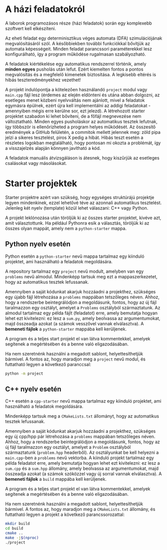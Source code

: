 # A házi feladatokról

A laborok programozásos része (házi feladatok) során egy komplexebb szoftvert kell elkészíteni.

Az eheti feladat egy determinisztikus véges automata (DFA) szimulációjának megvalósításáról szól. A későbbiekben további funkciókkal bővítjük az automata képességeit. Minden feladat parancssori paraméterekkel lesz konfigurálható, így a program működése rugalmasan szabályozható.

A feladatok kiértékelése egy automatikus rendszerrel történik, amely **minden egyes** pusholás után lefut. Ezért kiemelten fontos a pontos megvalósítás és a megfelelő kimenetek biztosítása. A legkisebb eltérés is hibás teszteredményekhez vezethet!

A projekt indulópontja a kötelezően használandó `project` modul vagy `main.cpp` fájl lesz (érdemes az elején eldönteni és utána abban dolgozni, az esetleges menet közbeni nyelvváltás nem ajánlott, mivel a feladatok egymásra épülnek, ezért újra kell implementálni az addigi feladatokat - amennyiben mégis erre kerülne sor, ezt jelezd). A létrehozott starter projektet szabadon ki lehet bővíteni, de a főfájl megnevezése nem változtatható. Minden egyes pusholáskor az automatikus tesztek lefutnak, így többször is ellenőrizheted a program helyes működését. Az összesítő eredmények a GitHub felületén, a
commitok mellett jelennek meg: zöld pipa jelzi a sikeres tesztelést, piros X pedig a hibát. Hibás teszt esetén a részletes logokban megtalálható, hogy pontosan mi okozta a problémát, így a visszajelzés alapján könnyen javítható a kód.

A feladatok manuális átvizsgáláson is átesnek, hogy kiszűrjük az esetleges csalásokat vagy másolásokat.

# Starter projektek

Starter projektre azért van szükség, hogy egységes struktúrájú projektje legyen mindenkinek, ezzel lehetővé téve az azonnali automatikus tesztelést. Jelenleg két nyelv (template) közül lehet válaszani: C++ vagy Python.

A projekt leklónozása után töröljük ki az összes starter projektet, kivéve azt, amit választottunk. Ha például Pythonra esik a választás, töröljük ki az összes olyan mappát, amely nem a `python-starter` mappa.

## Python nyelv esetén

Python esetén a `python-starter` nevű mappa tartalmaz egy kiinduló projektet, ami használható a feladatok megoldására.

A repository tartalmaz egy `project` nevű modult, amelyben van egy `problems` nevű almodul. Mindenképp tartsuk meg ezt a mappaszerkezetet, hogy az automatikus tesztek lefussanak.

Amennyiben a saját kódunkat akarjuk hozzáadni a projekthez, szükséges egy újabb fájl létrehozása a `problems` mappában tetszőleges néven. Ahhoz, hogy a rendszerbe beintegrálódjon a megoldásunk, fontos, hogy az új fájl taralmazzon egy osztályt, amelyet a `Problems` osztályból származtatunk. Az almodul tartalmaz egy példa fájlt (feladatot) erre, amely bemutatja hogyan lehet ezt kivitelezni: ez lesz a `sum.py`, amely beolvassa az argumentumokat, majd összeadja azokat (a számok vesszővel vannak elválasztva). A **bemeneti fájlok** a `python-starter` mappába kell kerüljenek.

A program és a teljes start projekt el van látva kommentekkel, amelyek segítenek a megértésében és a benne való eligazodásában.

Ha nem szeretnénk használni a megadott sablont, helyettesíthetjük bármivel. A fontos az, hogy maradjon meg a `project` nevű modul, és futtatható legyen a következő paranccsal:

```bash
python -m project
```

## C++ nyelv esetén

C++ esetén a `cpp-starter` nevű mappa tartalmaz egy kiinduló projektet, ami használható a feladatok megoldására.

Mindenképp tartsuk meg a `CMakeLists.txt` állományt, hogy az automatikus tesztek lefussanak.

Amennyiben a saját kódunkat akarjuk hozzáadni a projekthez, szükséges egy új cpp/hpp pár létrehozása a `problems` mappában tetszőleges néven. Ahhoz, hogy a rendszerbe beintegrálódjon a megoldásunk, fontos, hogy az új fájl taralmazzon egy osztályt, amelyet a `Problem` osztályból származtatunk (`problem.hpp` headerből). Az osztályunkat be kell helyezni a `main.cpp`-ben a `problems` nevű vektorba. A kiinduló projekt tartalmaz egy példa feladatot erre, amely bemutatja hogyan lehet ezt kivitelezni: ez lesz a `sum.cpp` és a `sum.hpp` állomány, amely beolvassa az argumentumokat, majd összeadja azokat (a számok szóközzel vagy új sorral vannak elválasztva). A **bemeneti fájlok** a `build` mappába kell kerüljenek.

A program és a teljes start projekt el van látva kommentekkel, amelyek segítenek a megértésében és a benne való eligazodásában.

Ha nem szeretnénk használni a megadott sablont, helyettesíthetjük bármivel. A fontos az, hogy maradjon meg a `CMakeLists.txt` állomány, és futtatható legyen a projekt a következő parancssorozattal:

```bash
mkdir build
cd build
cmake ..
make -j$(nproc)
./project
```
